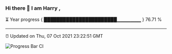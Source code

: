 ### Hi there 👋 I am Harry , 

⏳ Year progress { ███████████████████████▁▁▁▁▁▁▁ } 76.71 %

---

⏰ Updated on Thu, 07 Oct 2021 23:22:51 GMT

![Progress Bar CI](https://github.com/duykhang68/duykhang68/workflows/Progress%20Bar%20CI/badge.svg)
